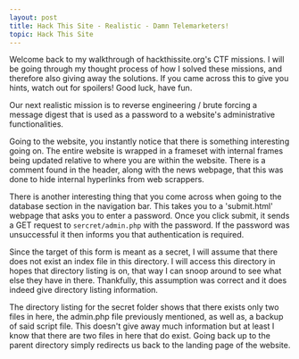 ```yaml
---
layout: post
title: Hack This Site - Realistic - Damn Telemarketers!
topic: Hack This Site
---
```


Welcome back to my walkthrough of hackthissite.org's CTF missions. I will be going through my thought process of how I solved these missions, and therefore also giving away the solutions. If you came across this to give you hints, watch out for spoilers! Good luck, have fun.

Our next realistic mission is to reverse engineering / brute forcing a message digest that is used as a password to a website's administrative functionalities.

Going to the website, you instantly notice that there is something interesting going on. The entire website is wrapped in a frameset with internal frames being updated relative to where you are within the website. There is a comment found in the header, along with the news webpage, that this was done to hide internal hyperlinks from web scrappers.

There is another interesting thing that you come across when going to the database section in the navigation bar. This takes you to a 'submit.html' webpage that asks you to enter a password. Once you click submit, it sends a GET request to `sercret/admin.php` with the password. If the password was unsuccessful it then informs you that authentication is required.

Since the target of this form is meant as a secret, I will assume that there does not exist an index file in this directory. I will access this directory in hopes that directory listing is on, that way I can snoop around to see what else they have in there. Thankfully, this assumption was correct and it does indeed give directory listing information.

The directory listing for the secret folder shows that there exists only two files in here, the admin.php file previously mentioned, as well as, a backup of said script file. This doesn't give away much information but at least I know that there are two files in here that do exist. Going back up to the parent directory simply redirects us back to the landing page of the website.

<!-- send request to admin.bak.php returns hash that you have to match -->

<!-- brute force / collision with the hash to find a matching password -->